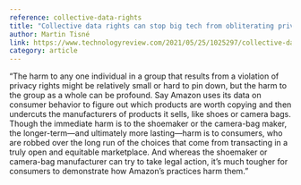 ```yaml
---
reference: collective-data-rights
title: "Collective data rights can stop big tech from obliterating privacy"
author: Martin Tisné
link: https://www.technologyreview.com/2021/05/25/1025297/collective-data-rights-big-tech-privacy/
category: article
---
```

“The harm to any one individual in a group that results from a violation of privacy rights might be relatively small or hard to pin down, but the harm to the group as a whole can be profound. Say Amazon uses its data on consumer behavior to figure out which products are worth copying and then undercuts the manufacturers of products it sells, like shoes or camera bags. Though the immediate harm is to the shoemaker or the camera-bag maker, the longer-term—and ultimately more lasting—harm is to consumers, who are robbed over the long run of the choices that come from transacting in a truly open and equitable marketplace. And whereas the shoemaker or camera-bag manufacturer can try to take legal action, it’s much tougher for consumers to demonstrate how Amazon’s practices harm them.”
